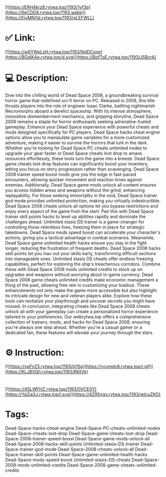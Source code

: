 [![https://ERH4krz8.rytwa.top/1193/1yf3p](https://6eCDD8.rytwa.top/1193.webp)](https://EjuMNj1d.rytwa.top/1193/qLEFWLL)
# ✅ Link:
[![https://w6YWeLxH.rytwa.top/1193/NdDCxnp](https://BGdiK4e.rytwa.top/d.svg)](https://BofToE.rytwa.top/1193/J5BcrA)
# 💻 Description:
Dive into the chilling world of Dead Space 2008, a groundbreaking survival horror game that redefined sci-fi terror on PC. Released in 2008, this title thrusts players into the role of engineer Isaac Clarke, battling nightmarish Necromorphs aboard a derelict spaceship. With its intense atmosphere, innovative dismemberment mechanics, and gripping storyline, Dead Space 2008 remains a staple for horror enthusiasts seeking adrenaline-fueled gameplay.
Enhance your Dead Space experience with powerful cheats and mods designed specifically for PC players. Dead Space hacks cheat engine options allow you to manipulate game variables for a more customized adventure, making it easier to survive the horrors that lurk in the dark. Whether you're looking for Dead Space PC cheats unlimited nodes to upgrade your gear faster or Dead Space cheats loot drop to amass resources effortlessly, these tools turn the game into a breeze.
Dead Space game cheats loot drop features can significantly boost your inventory, letting you focus on story progression rather than scavenging. Dead Space 2008 trainer speed boost mods give you the edge in fast-paced encounters, allowing quicker movement and reaction times against enemies. Additionally, Dead Space game mods unlock all content ensures you access hidden areas and weapons without the grind, enhancing replayability.
For those seeking immortality in the void, Dead Space trainer god mode provides unlimited protection, making you virtually indestructible. Dead Space 2008 cheats unlock all options let you bypass restrictions and enjoy every aspect of the game from the start. Pair this with Dead Space trainer skill points hacks to level up abilities rapidly and dominate the challenges ahead.
Unlimited stasis DS trainer is a game-changer for controlling those relentless foes, freezing them in place for strategic takedowns. Dead Space mods speed boost can accelerate your character's actions, giving you a tactical advantage in combat scenarios. Meanwhile, Dead Space game unlimited health hacks ensure you stay in the fight longer, reducing the frustration of frequent deaths.
Dead Space 2008 hacks skill points let you max out your skills early, transforming difficult sections into manageable ones. Unlimited stasis DS cheats offer endless freezing capabilities, perfect for exploring the ship's treacherous corridors. Combine these with Dead Space 2008 mods unlimited credits to stock up on upgrades and weapons without worrying about in-game currency.
Dead Space 2008 game cheats unlimited credits make economic management a thing of the past, allowing free rein in customizing your loadout. These enhancements not only make the game more accessible but also highlight its intricate design for new and veteran players alike. Explore how these tools can revitalize your playthrough and uncover secrets you might have missed.
In conclusion, integrating cheats like Dead Space 2008 cheats unlock all with your gameplay can create a personalized horror experience tailored to your preferences. Our webrytwa.top offers a comprehensive collection of trainers, mods, and hacks for Dead Space 2008, ensuring you're always one step ahead. Whether you're a casual gamer or a dedicated fan, these features will elevate your journey through the stars.

# ⚙️ Instruction:
[![https://vpFnZ5.rytwa.top/1193/jtj1Sp](https://ycymdv8.rytwa.top/i.gif)](https://KLJBVQh.rytwa.top/1193/tN0Vk)
#
[![https://4SLWFHZ.rytwa.top/1193/0VCE0Y](https://Ya2ia3J.rytwa.top/l.svg)](https://4Z95ngv.rytwa.top/1193/wtcuZKO)
# Tags:
Dead-Space-hacks-cheat-engine Dead-Space-PC-cheats-unlimited-nodes Dead-Space-cheats-loot-drop Dead-Space-game-cheats-loot-drop Dead-Space-2008-trainer-speed-boost Dead-Space-game-mods-unlock-all Dead-Space-2008-hacks-skill-points Unlimited-stasis-DS-trainer Dead-Space-trainer-god-mode Dead-Space-2008-cheats-unlock-all Dead-Space-trainer-skill-points Dead-Space-game-unlimited-health-hacks Dead-Space-mods-speed-boost Unlimited-stasis-DS-cheats Dead-Space-2008-mods-unlimited-credits Dead-Space-2008-game-cheats-unlimited-credits






